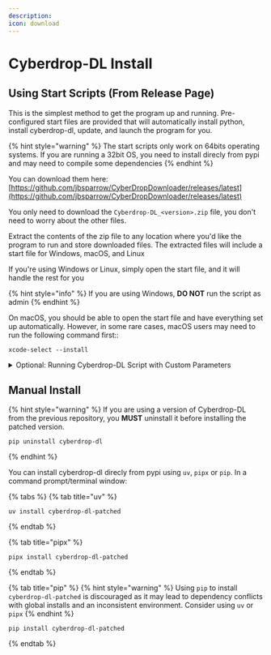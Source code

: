 ```yaml
---
description:
icon: download
---
```


# Cyberdrop-DL Install

## Using Start Scripts (From Release Page)

This is the simplest method to get the program up and running. Pre-configured start files are provided that will automatically install python, install cyberdrop-dl, update, and launch the program for you.

{% hint style="warning" %}
The start scripts only work on 64bits operating systems. If you are running a 32bit OS, you need to install direcly from pypi and may need to compile some dependencies
{% endhint %}

You can download them here: [https://github.com/jbsparrow/CyberDropDownloader/releases/latest](https://github.com/jbsparrow/CyberDropDownloader/releases/latest)

You only need to download the `Cyberdrop-DL_<version>.zip` file, you don't need to worry about the other files.

Extract the contents of the zip file to any location where you'd like the program to run and store downloaded files. The extracted files will include a start file for Windows, macOS, and Linux

If you're using Windows or Linux, simply open the start file, and it will handle the rest for you

{% hint style="info" %}
If you are using Windows, **DO NOT** run the script as admin
{% endhint %}

On macOS, you should be able to open the start file and have everything set up automatically. However, in some rare cases, macOS users may need to run the following command first::

```shell
xcode-select --install
```

<details>

<summary>Optional: Running Cyberdrop-DL Script with Custom Parameters</summary>

You can open the start script from the zip in a text editor like notepad. At the top of the file, you will this line:

```shell
set "COMMANDLINE_ARGS="
```

`COMMANDLINE_ARGS`:  Provide any arguments to pass to Cyberdrop-Dl. For more information, refer to the [CLI Arguments section](../reference/cli-arguments.md)

{% hint style="info" %}
You **MUST** put the values _inside_ the double quotes. Ex: `set "COMMANDLINE_ARGS=--disable-cache"`
{% endhint %}

</details>

## Manual Install

{% hint style="warning" %}
If you are using a version of Cyberdrop-DL from the previous repository, you **MUST** uninstall it before installing the patched version.

```shell
pip uninstall cyberdrop-dl
```

{% endhint %}

You can install cyberdrop-dl direcly from pypi using `uv`, `pipx` or `pip`. In a command prompt/terminal window:

{% tabs %}
{% tab title="uv" %}

```shell
uv install cyberdrop-dl-patched
```

{% endtab %}

{% tab title="pipx" %}

```shell
pipx install cyberdrop-dl-patched
```

{% endtab %}

{% tab title="pip" %}
{% hint style="warning" %}
Using `pip` to install `cyberdrop-dl-patched` is discouraged as it may lead to dependency conflicts with global installs and an inconsistent environment. Consider using `uv` or `pipx`
{% endhint %}

```shell
pip install cyberdrop-dl-patched
```

{% endtab %}
